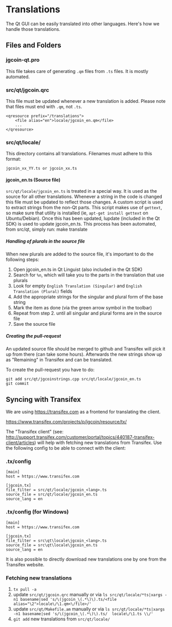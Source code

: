 Translations
============

The Qt GUI can be easily translated into other languages. Here's how we
handle those translations.

Files and Folders
-----------------

### jgcoin-qt.pro

This file takes care of generating `.qm` files from `.ts` files. It is mostly
automated.

### src/qt/jgcoin.qrc

This file must be updated whenever a new translation is added. Please note that
files must end with `.qm`, not `.ts`.

    <qresource prefix="/translations">
        <file alias="en">locale/jgcoin_en.qm</file>
        ...
    </qresource>

### src/qt/locale/

This directory contains all translations. Filenames must adhere to this format:

    jgcoin_xx_YY.ts or jgcoin_xx.ts

#### jgcoin_en.ts (Source file)

`src/qt/locale/jgcoin_en.ts` is treated in a special way. It is used as the
source for all other translations. Whenever a string in the code is changed
this file must be updated to reflect those changes. A  custom script is used
to extract strings from the non-Qt parts. This script makes use of `gettext`,
so make sure that utility is installed (ie, `apt-get install gettext` on 
Ubuntu/Debian). Once this has been updated, lupdate (included in the Qt SDK)
is used to update jgcoin_en.ts. This process has been automated, from src/qt,
simply run:
    make translate
    
##### Handling of plurals in the source file

When new plurals are added to the source file, it's important to do the following steps:

1. Open jgcoin_en.ts in Qt Linguist (also included in the Qt SDK)
2. Search for `%n`, which will take you to the parts in the translation that use plurals
3. Look for empty `English Translation (Singular)` and `English Translation (Plural)` fields
4. Add the appropriate strings for the singular and plural form of the base string
5. Mark the item as done (via the green arrow symbol in the toolbar)
6. Repeat from step 2. until all singular and plural forms are in the source file
7. Save the source file

##### Creating the pull-request

An updated source file should be merged to github and Transifex will pick it
up from there (can take some hours). Afterwards the new strings show up as "Remaining"
in Transifex and can be translated.

To create the pull-request you have to do:

    git add src/qt/jgcoinstrings.cpp src/qt/locale/jgcoin_en.ts
    git commit

Syncing with Transifex
----------------------

We are using https://transifex.com as a frontend for translating the client.

https://www.transifex.com/projects/p/jgcoin/resource/tx/

The "Transifex client" (see: http://support.transifex.com/customer/portal/topics/440187-transifex-client/articles)
will help with fetching new translations from Transifex. Use the following
config to be able to connect with the client:

### .tx/config

    [main]
    host = https://www.transifex.com

    [jgcoin.tx]
    file_filter = src/qt/locale/jgcoin_<lang>.ts
    source_file = src/qt/locale/jgcoin_en.ts
    source_lang = en
    
### .tx/config (for Windows)

    [main]
    host = https://www.transifex.com

    [jgcoin.tx]
    file_filter = src\qt\locale\jgcoin_<lang>.ts
    source_file = src\qt\locale\jgcoin_en.ts
    source_lang = en

It is also possible to directly download new translations one by one from the Transifex website.

### Fetching new translations

1. `tx pull -a`
2. update `src/qt/jgcoin.qrc` manually or via
   `ls src/qt/locale/*ts|xargs -n1 basename|sed 's/\(jgcoin_\(.*\)\).ts/<file alias="\2">locale\/\1.qm<\/file>/'`
3. update `src/qt/Makefile.am` manually or via
   `ls src/qt/locale/*ts|xargs -n1 basename|sed 's/\(jgcoin_\(.*\)\).ts/  locale\/\1.ts \\/'`
4. `git add` new translations from `src/qt/locale/`
